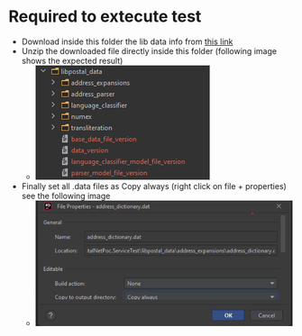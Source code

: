 # Required to extecute test

* Download inside this folder the lib data info from [this link](https://github.com/rkramer1964/PKLibPostalNetData/releases/download/1.0.0/libpostal.zip)
* Unzip the downloaded file directly inside this folder (following image shows the expected result)
  * ![img.png](expected_result.png)
* Finally set all .data files as Copy always (right click on file + properties) see the following image
  * ![img.png](img.png)